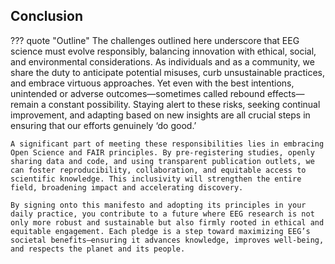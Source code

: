 ## Conclusion
??? quote "Outline"
    The challenges outlined here underscore that EEG science must evolve responsibly, balancing innovation with ethical, social, and environmental considerations. As individuals and as a community, we share the duty to anticipate potential misuses, curb unsustainable practices, and embrace virtuous approaches. Yet even with the best intentions, unintended or adverse outcomes—sometimes called rebound effects—remain a constant possibility. Staying alert to these risks, seeking continual improvement, and adapting based on new insights are all crucial steps in ensuring that our efforts genuinely ‘do good.’

    A significant part of meeting these responsibilities lies in embracing Open Science and FAIR principles. By pre-registering studies, openly sharing data and code, and using transparent publication outlets, we can foster reproducibility, collaboration, and equitable access to scientific knowledge. This inclusivity will strengthen the entire field, broadening impact and accelerating discovery.

    By signing onto this manifesto and adopting its principles in your daily practice, you contribute to a future where EEG research is not only more robust and sustainable but also firmly rooted in ethical and equitable engagement. Each pledge is a step toward maximizing EEG’s societal benefits—ensuring it advances knowledge, improves well-being, and respects the planet and its people.
